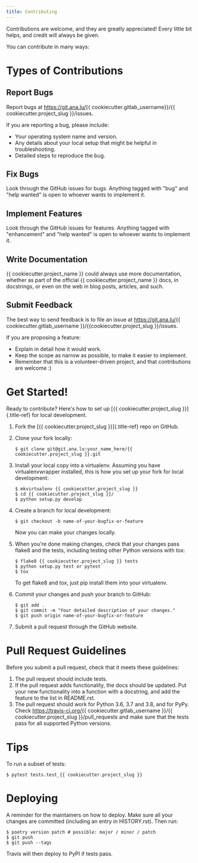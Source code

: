 ```yaml
---
title: Contributing
---
```


Contributions are welcome, and they are greatly appreciated! Every
little bit helps, and credit will always be given.

You can contribute in many ways:

# Types of Contributions

## Report Bugs

Report bugs at <https://git.ana.lu/>{{ cookiecutter.gitlab_username}}/{{ cookiecutter.project_slug }}/issues.

If you are reporting a bug, please include:

- Your operating system name and version.
- Any details about your local setup that might be helpful in
  troubleshooting.
- Detailed steps to reproduce the bug.

## Fix Bugs

Look through the GitHub issues for bugs. Anything tagged with \"bug\"
and \"help wanted\" is open to whoever wants to implement it.

## Implement Features

Look through the GitHub issues for features. Anything tagged with
\"enhancement\" and \"help wanted\" is open to whoever wants to
implement it.

## Write Documentation

{{ cookiecutter.project_name }} could always use more documentation,
whether as part of the official {{ cookiecutter.project_name }} docs, in
docstrings, or even on the web in blog posts, articles, and such.

## Submit Feedback

The best way to send feedback is to file an issue at
<https://git.ana.lu/>{{ cookiecutter.gitlab_username }}/{{cookiecutter.project_slug }}/issues.

If you are proposing a feature:

- Explain in detail how it would work.
- Keep the scope as narrow as possible, to make it easier to
  implement.
- Remember that this is a volunteer-driven project, and that
  contributions are welcome :)

# Get Started!

Ready to contribute? Here\'s how to set up [{{ cookiecutter.project_slug
}}]{.title-ref} for local development.

1.  Fork the [{{ cookiecutter.project_slug }}]{.title-ref} repo on
    GitHub.

2.  Clone your fork locally:

    ```shell
    $ git clone git@git.ana.lu:your_name_here/{{ cookiecutter.project_slug }}.git
    ```

3.  Install your local copy into a virtualenv. Assuming you have
    virtualenvwrapper installed, this is how you set up your fork for
    local development:

    ```shell
    $ mkvirtualenv {{ cookiecutter.project_slug }}
    $ cd {{ cookiecutter.project_slug }}/
    $ python setup.py develop
    ```

4.  Create a branch for local development:

    ```shell
    $ git checkout -b name-of-your-bugfix-or-feature
    ```

    Now you can make your changes locally.

5.  When you\'re done making changes, check that your changes pass
    flake8 and the tests, including testing other Python versions with
    tox:

    ```shell
    $ flake8 {{ cookiecutter.project_slug }} tests
    $ python setup.py test or pytest
    $ tox
    ```

    To get flake8 and tox, just pip install them into your virtualenv.

6.  Commit your changes and push your branch to GitHub:

    ```shell
    $ git add .
    $ git commit -m "Your detailed description of your changes."
    $ git push origin name-of-your-bugfix-or-feature
    ```

7.  Submit a pull request through the GitHub website.

# Pull Request Guidelines

Before you submit a pull request, check that it meets these guidelines:

1.  The pull request should include tests.
2.  If the pull request adds functionality, the docs should be updated.
    Put your new functionality into a function with a docstring, and add
    the feature to the list in README.rst.
3.  The pull request should work for Python 3.6, 3.7 and 3.8, and for
    PyPy. Check <https://travis-ci.org/>{{ cookiecutter.gitlab_username
    }}/{{ cookiecutter.project_slug }}/pull_requests and make sure that
    the tests pass for all supported Python versions.

# Tips

To run a subset of tests:

```shell
$ pytest tests.test_{{ cookiecutter.project_slug }}
```

# Deploying

A reminder for the maintainers on how to deploy. Make sure all your
changes are committed (including an entry in HISTORY.rst). Then run:

```shell
$ poetry version patch # possible: major / minor / patch
$ git push
$ git push --tags
```

Travis will then deploy to PyPI if tests pass.
